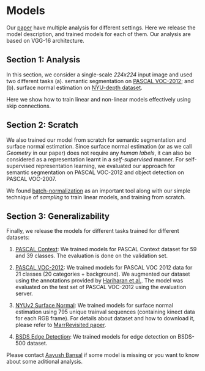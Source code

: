 # Models

Our [paper](http://www.cs.cmu.edu/~aayushb/pixelNet/pixelnet.pdf) have multiple analysis for different settings. Here we release the model description, and trained models for each of them. Our analysis are based on VGG-16 architecture.

## Section 1: Analysis
In this section, we consider a single-scale *224x224* input image and used two different tasks (a). semantic segmentation on [PASCAL VOC-2012](http://host.robots.ox.ac.uk/pascal/VOC/index.html); and (b). surface normal estimation on [NYU-depth dataset](http://cs.nyu.edu/~silberman/datasets/nyu_depth_v2.html). 

Here we show how to train linear and non-linear models effectively using skip connections. 

## Section 2: Scratch
We also trained our model from scratch for semantic segmentation and surface normal estimation. Since surface normal estimation (or as we call _Geometry_ in our paper) does not require any *human labels*, it can also be considered as a representation learnt in a  _self-supervised_ manner. For self-supervised representation learning, we evaluated our approach for semantic segmentation on PASCAL VOC-2012 and object detection on PASCAL VOC-2007.

We found [batch-normalization](https://arxiv.org/abs/1502.03167) as an important tool along with our simple technique of _sampling_ to train linear models, and training from scratch. 

## Section 3: Generalizability
Finally, we release the models for different tasks trained for different datasets: 

1. [PASCAL Context](http://www.cs.stanford.edu/~roozbeh/pascal-context/): We trained models for PASCAL Context dataset for 59 and 39 classes. The evaluation is done on the validation set. 

2. [PASCAL VOC-2012](http://host.robots.ox.ac.uk/pascal/VOC/index.html): We trained models for PASCAL VOC 2012 data for 21 classes (20 categories + background). We augmented our dataset using the annotations provided by [Hariharan et al.](http://home.bharathh.info/pubs/codes/SBD/download.html). The model was evaluated on the test set of PASCAL VOC-2012 using the evaluation server.

3. [NYUv2 Surface Normal](http://cs.nyu.edu/~silberman/datasets/nyu_depth_v2.html): We trained models for surface normal estimation using 795 unique trainval sequences (containing kinect data for each RGB frame). For details about dataset and how to download it, please refer to [MarrRevisited paper](https://github.com/aayushbansal/MarrRevisited). 

4. [BSDS Edge Detection](): We trained models for edge detection on BSDS-500 dataset.

Please contact [Aayush Bansal](http://www.cs.cmu.edu/~aayushb/) if some model is missing or you want to know about some aditional analysis. 


